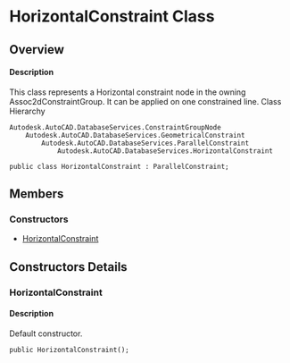 # HorizontalConstraint Class

## Overview

#### Description
This class represents a Horizontal constraint node in the owning Assoc2dConstraintGroup. 
It can be applied on one constrained line.
Class Hierarchy
```text
Autodesk.AutoCAD.DatabaseServices.ConstraintGroupNode
    Autodesk.AutoCAD.DatabaseServices.GeometricalConstraint
        Autodesk.AutoCAD.DatabaseServices.ParallelConstraint
            Autodesk.AutoCAD.DatabaseServices.HorizontalConstraint
```

```text
public class HorizontalConstraint : ParallelConstraint;
```

## Members

### Constructors

- [HorizontalConstraint](#horizontalconstraint)


## Constructors Details

### HorizontalConstraint

#### Description
Default constructor.
```text
public HorizontalConstraint();
```
